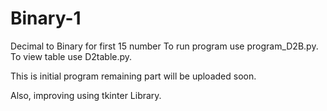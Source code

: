 # Binary-1
Decimal to Binary for first 15 number
To run program use program_D2B.py.
To view table use D2table.py.

This is initial program remaining part will be uploaded soon.


Also, improving using tkinter Library.
